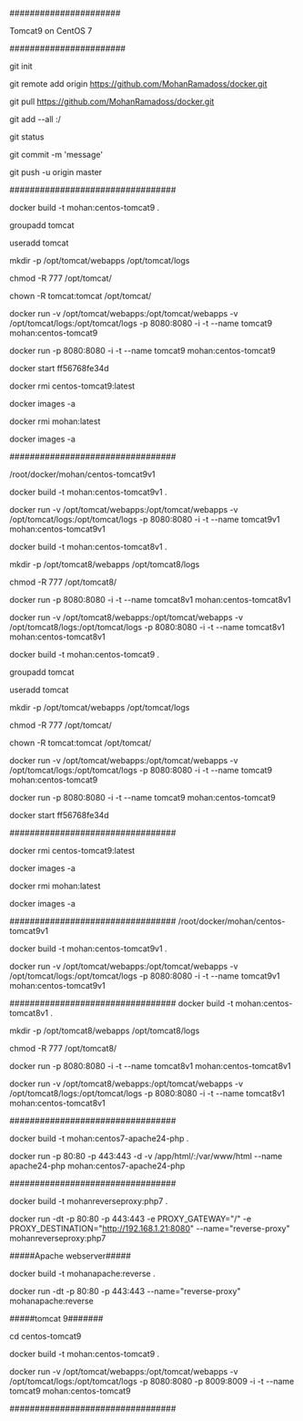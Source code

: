 ######################

Tomcat9 on CentOS 7

#######################


git init


git remote add origin https://github.com/MohanRamadoss/docker.git 

git pull  https://github.com/MohanRamadoss/docker.git

git add --all :/

git status

git commit -m 'message'

git push -u origin master



#################################

docker build -t mohan:centos-tomcat9 .

groupadd tomcat

useradd tomcat 

mkdir -p /opt/tomcat/webapps  /opt/tomcat/logs

chmod -R 777 /opt/tomcat/

chown -R tomcat:tomcat /opt/tomcat/ 

docker run -v /opt/tomcat/webapps:/opt/tomcat/webapps -v /opt/tomcat/logs:/opt/tomcat/logs -p 8080:8080 -i -t --name tomcat9  mohan:centos-tomcat9

docker run -p 8080:8080 -i -t --name tomcat9  mohan:centos-tomcat9

docker start ff56768fe34d


docker rmi centos-tomcat9:latest

docker images -a

docker rmi mohan:latest

docker images -a

#################################

/root/docker/mohan/centos-tomcat9v1 

docker build -t mohan:centos-tomcat9v1 .  

docker run -v /opt/tomcat/webapps:/opt/tomcat/webapps -v /opt/tomcat/logs:/opt/tomcat/logs -p 8080:8080 -i -t --name tomcat9v1  mohan:centos-tomcat9v1


docker build -t mohan:centos-tomcat8v1 .

mkdir -p /opt/tomcat8/webapps  /opt/tomcat8/logs

chmod -R 777 /opt/tomcat8/

docker run  -p 8080:8080 -i -t --name tomcat8v1  mohan:centos-tomcat8v1

docker run -v /opt/tomcat8/webapps:/opt/tomcat/webapps -v /opt/tomcat8/logs:/opt/tomcat/logs -p 8080:8080 -i -t --name tomcat8v1  mohan:centos-tomcat8v1

docker build -t mohan:centos-tomcat9 .

groupadd tomcat

useradd tomcat 

mkdir -p /opt/tomcat/webapps  /opt/tomcat/logs

chmod -R 777 /opt/tomcat/

chown -R tomcat:tomcat /opt/tomcat/ 

docker run -v /opt/tomcat/webapps:/opt/tomcat/webapps -v /opt/tomcat/logs:/opt/tomcat/logs -p 8080:8080 -i -t --name tomcat9  mohan:centos-tomcat9

docker run -p 8080:8080 -i -t --name tomcat9  mohan:centos-tomcat9

docker start ff56768fe34d



#################################

docker rmi centos-tomcat9:latest

docker images -a

docker rmi mohan:latest

docker images -a


#################################
/root/docker/mohan/centos-tomcat9v1 

docker build -t mohan:centos-tomcat9v1 .  

docker run -v /opt/tomcat/webapps:/opt/tomcat/webapps -v /opt/tomcat/logs:/opt/tomcat/logs -p 8080:8080 -i -t --name tomcat9v1  mohan:centos-tomcat9v1



#################################
docker build -t mohan:centos-tomcat8v1 .

mkdir -p /opt/tomcat8/webapps  /opt/tomcat8/logs

chmod -R 777 /opt/tomcat8/


docker run  -p 8080:8080 -i -t --name tomcat8v1  mohan:centos-tomcat8v1

docker run -v /opt/tomcat8/webapps:/opt/tomcat/webapps -v /opt/tomcat8/logs:/opt/tomcat/logs -p 8080:8080 -i -t --name tomcat8v1  mohan:centos-tomcat8v1


#################################

docker build -t mohan:centos7-apache24-php .

docker run -p 80:80 -p 443:443 -d -v /app/html/:/var/www/html --name apache24-php  mohan:centos7-apache24-php 

#################################

docker build -t mohanreverseproxy:php7 .

docker run -dt -p 80:80 -p 443:443 -e PROXY_GATEWAY="/" -e PROXY_DESTINATION="http://192.168.1.21:8080" --name="reverse-proxy" mohanreverseproxy:php7



#####Apache webserver#####

docker build -t mohanapache:reverse .

docker run -dt -p 80:80 -p 443:443  --name="reverse-proxy" mohanapache:reverse


#####tomcat 9#######

cd centos-tomcat9

docker build -t mohan:centos-tomcat9 .

docker run -v /opt/tomcat/webapps:/opt/tomcat/webapps -v /opt/tomcat/logs:/opt/tomcat/logs -p 8080:8080  -p 8009:8009 -i -t --name tomcat9  mohan:centos-tomcat9


#################################
